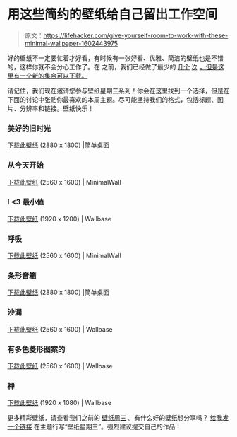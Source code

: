 # 用这些简约的壁纸给自己留出工作空间

> 原文：<https://lifehacker.com/give-yourself-room-to-work-with-these-minimal-wallpaper-1602443975>

好的壁纸不一定要忙着才好看，有时候有一张好看、优雅、简洁的壁纸也是不错的，这样你就不会分心工作了。在 之前，我们已经做了最少的 [几个](https://lifehacker.com/simplify-your-smartphone-or-tablet-with-these-minimalis-473003487) [次](http://lifehacker.com/simplify-your-desktop-with-these-minimalist-wallpapers-5812037) [，但是这里有一个新的集合可以下载。](http://lifehacker.com/get-all-that-crap-off-your-desktop-with-these-minimalis-5902787)



请记住，我们现在邀请您参与壁纸星期三系列！你会在这里找到一个选择，但是在下面的讨论中张贴你最喜欢的本周主题。尽可能坚持我们的格式，包括标题、图片、分辨率和链接。壁纸快乐！

### 美好的旧时光

[下载此壁纸](http://simpledesktops.com/browse/desktops/2014/jun/08/good-old-times/) (2880 x 1800) |简单桌面

### 从今天开始

[下载此壁纸](http://www.minimalwall.com/2011/05/04/start-today-2/) (2560 x 1600) | MinimalWall

### I <3 最小值

[下载此壁纸](http://wallbase.cc/wallpaper/705767) (1920 x 1200) | Wallbase

### 呼吸

[下载此壁纸](http://www.minimalwall.com/2010/10/14/breathe/) (2560 x 1600) | MinimalWall

### 条形音箱

[下载此壁纸](http://simpledesktops.com/browse/desktops/2014/jun/17/sound-bars/) (2880 x 1800) |简单桌面

### 沙漏

[下载此壁纸](http://wallbase.cc/wallpaper/972363) (2560 x 1600) | Wallbase

### 有多色菱形图案的

[下载此壁纸](http://wallbase.cc/wallpaper/972371) (2560 x 1600) | Wallbase

### 禅

[下载此壁纸](http://wallbase.cc/wallpaper/2818415) (1920 x 1080) | Wallbase

更多精彩壁纸，请查看我们之前的 [壁纸周三](http://lifehacker.com/wallpaperwednesday) 。有什么好的壁纸想分享吗？ [给我发一个链接](mailto:alan@lifehacker.com) 在主题行写“壁纸星期三”。强烈建议提交自己的作品！
